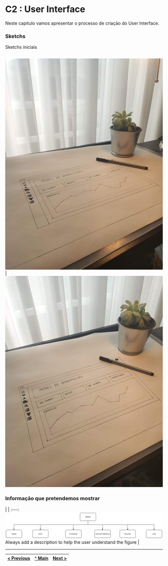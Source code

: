 # C2 : User Interface

Neste capitulo vamos apresentar o processo de criação do User Interface.


### Sketchs

Sketchs iniciais

| | |
:---: | :---:

![Planeamento do layout da app](images/image02.jpg) | ![Planeamento do layout da app](images/image01.jpg)




### Informação que pretendemos mostrar

| |
:---:
![An alternative description](images/imagem03.png)
Always add a description to help the user understand the figure |


---
[< Previous](c1.md) | [^ Main](https://github.com/exemploTrabalho/report) | [Next >](c3.md)
:--- | :---: | ---: 
